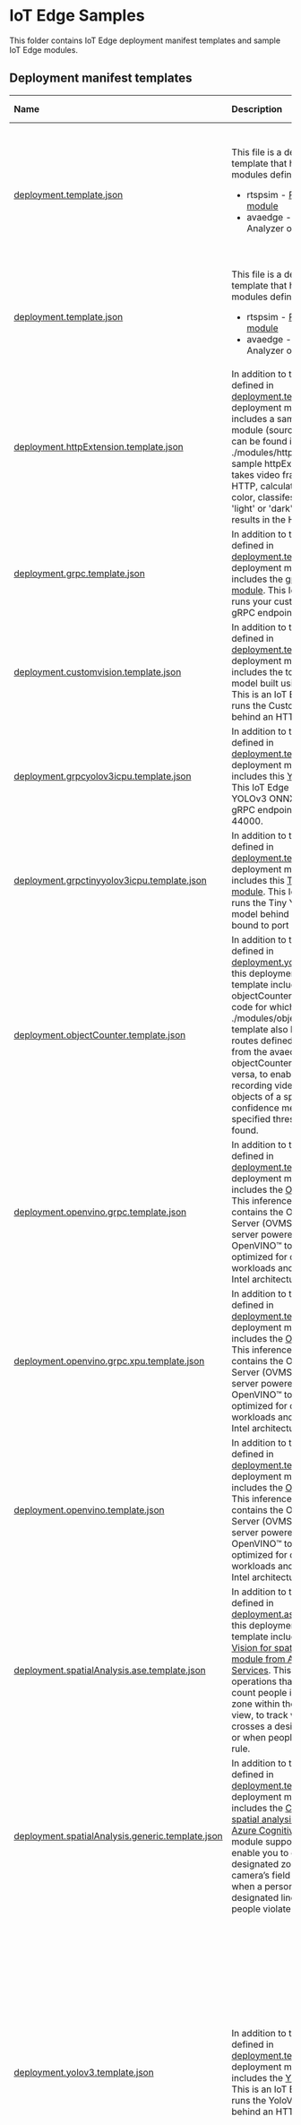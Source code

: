 # IoT Edge Samples

This folder contains IoT Edge deployment manifest templates and sample IoT Edge modules.

## Deployment manifest templates

Name | Description | Sample Tutorial | Supported Architecture | Inference Endpoint
:----- | :----  | :---- | :---- | :----
[deployment.template.json](deployment.template.json) | This file is a deployment manifest template that has the following modules defined in it <ul><li>rtspsim - [RTSP simulator module](https://github.com/Azure/video-analyzer/tree/main/edge-modules/sources/rtspsim-live555)</li> <li>avaedge - Azure Video Analyzer on IoT Edge module</li> | <ul><li>[Detect motion and emit events](https://docs.microsoft.com/en-us/azure/azure-video-analyzer/video-analyzer-docs/edge/detect-motion-emit-events-quickstart?pivots=programming-language-csharp#generate-and-deploy-the-deployment-manifest)</li> <li>[Detect motion and record video on edge devices](https://docs.microsoft.com/en-us/azure/azure-video-analyzer/video-analyzer-docs/edge/detect-motion-record-video-edge-devices?pivots=programming-language-csharp#generate-and-deploy-the-deployment-manifest)</ul> | AMD64, ARM64 | N/A
[deployment.template.json](deployment.template.json) | This file is a deployment manifest template that has the following modules defined in it <ul><li>rtspsim - [RTSP simulator module](https://github.com/Azure/video-analyzer/tree/main/edge-modules/sources/rtspsim-live555)</li> <li>avaedge - Azure Video Analyzer on IoT Edge module</li> | [Detect motion and emit events](https://docs.microsoft.com/en-us/azure/azure-video-analyzer/video-analyzer-docs/edge/detect-motion-emit-events-quickstart?pivots=programming-language-csharp#generate-and-deploy-the-deployment-manifest), [Detect motion and record video on edge devices](https://docs.microsoft.com/en-us/azure/azure-video-analyzer/video-analyzer-docs/edge/detect-motion-record-video-edge-devices?pivots=programming-language-csharp#generate-and-deploy-the-deployment-manifest)| AMD64, ARM64 | N/A
[deployment.httpExtension.template.json](deployment.httpExtension.template.json) | In addition to the modules defined in [deployment.template.json](deployment.template.json), this deployment manifest template includes a sample httpExtension module (source code for which can be found in ./modules/httpExtension). The sample httpExtension module takes video frames as input via HTTP, calculates the average color, classifes the image as 'light' or 'dark', and returns the results in the HTTP response. | | | HTTP |
[deployment.grpc.template.json](deployment.grpc.template.json) | In addition to the modules defined in [deployment.template.json](deployment.template.json), this deployment manifest template includes the [grpcExtension module](https://github.com/Azure-Samples/azure-video-analyzer-iot-edge-csharp/tree/main/src/edge/modules/grpcExtension). This IoT Edge module runs your custom AI behind a gRPC endpoint. | | BYO<sup>*</sup> | gRPC
[deployment.customvision.template.json](deployment.customvision.template.json) |In addition to the modules defined in [deployment.template.json](deployment.template.json), this deployment manifest template includes the toy truck detector model built using [Custom Vision](https://www.customvision.ai/). This is an IoT Edge module that runs the Custom Vision model behind an HTTP endpoint. | [Analyze live video with Azure Video Analyzer on IoT Edge and Azure Custom Vision](https://docs.microsoft.com/azure/azure-video-analyzer/video-analyzer-docs/analyze-live-video-custom-vision)  | BYO<sup>*</sup> | HTTP
[deployment.grpcyolov3icpu.template.json](deployment.grpcyolov3icpu.template.json) | In addition to the modules defined in [deployment.template.json](deployment.template.json), this deployment manifest template includes this [YOLOv3 module](https://github.com/Azure/video-analyzer/tree/main/edge-modules/extensions/yolo/yolov3/grpc-cpu). This IoT Edge module runs the YOLOv3 ONNX model behind a gRPC endpoint, bound to port 44000.  | [Analyze live video with your own model - gRPC](https://aka.ms/ava-grpc-quickstart) | AMD64, ARM64 | gRPC
[deployment.grpctinyyolov3icpu.template.json](deployment.grpctinyyolov3icpu.template.json)  | In addition to the modules defined in [deployment.template.json](deployment.template.json), this deployment manifest template includes this [Tiny YOLOv3 module](https://github.com/Azure/video-analyzer/tree/main/edge-modules/extensions/yolo/tinyyolov3/grpc-cpu). This IoT Edge module runs the Tiny YOLOv3 ONNX model behind a gRPC endpoint, bound to port 33000. | | AMD64, ARM64 | gRPC
[deployment.objectCounter.template.json](deployment.objectCounter.template.json) | In addition to the modules defined in [deployment.yolov3.template.json](deployment.yolov3.template.json), this deployment manifest template includes the sample objectCounter module (source code for which can be found in ./modules/objectCounter). This template also has message routes defined to send messages from the avaedge module to the objectCounter module and vice versa, to enable the scenario of recording video clips when objects of a specified type (at a confidence measure above a specified threshold value) are found. | [Event-based video recording and playback](https://docs.microsoft.com/azure/azure-video-analyzer/video-analyzer-docs/record-event-based-live-video) | AMD64 | HTTP
[deployment.openvino.grpc.template.json](deployment.openvino.grpc.template.json) | In addition to the modules defined in [deployment.template.json](deployment.template.json), this deployment manifest template includes the [OpenVINO™](https://aka.ms/ava-intel-ovms) module. This inference server module contains the OpenVINO™ Model Server (OVMS), an inference server powered by the OpenVINO™ toolkit, that is highly optimized for computer vision workloads and developed for Intel architectures. | | AMD64<sup>**</sup> | gRPC
[deployment.openvino.grpc.xpu.template.json](deployment.openvino.grpc.xpu.template.json) | In addition to the modules defined in [deployment.template.json](deployment.template.json), this deployment manifest template includes the [OpenVINO™](https://aka.ms/ava-intel-ovms) module. This inference server module contains the OpenVINO™ Model Server (OVMS), an inference server powered by the OpenVINO™ toolkit, that is highly optimized for computer vision workloads and developed for Intel architectures. | | AMD64<sup>**</sup> | gRPC |
[deployment.openvino.template.json](deployment.openvino.template.json) | In addition to the modules defined in [deployment.template.json](deployment.template.json), this deployment manifest template includes the [OpenVINO™](https://aka.ms/ava-intel-ovms) module. This inference server module contains the OpenVINO™ Model Server (OVMS), an inference server powered by the OpenVINO™ toolkit, that is highly optimized for computer vision workloads and developed for Intel architectures. | [Analyze live video using OpenVINO™ Model Server – AI Extension from Intel](https://aka.ms/ava-intel-ovms-tutorial) | AMD64<sup>**</sup> | HTTP
[deployment.spatialAnalysis.ase.template.json](deployment.spatialAnalysis.ase.template.json) | In addition to the modules defined in [deployment.ase.template.json](deployment.ase.template.json), this deployment manifest template includes the [Computer Vision for spatial analysis AI module from Azure Cognitive Services](https://docs.microsoft.com/azure/cognitive-services/computer-vision/spatial-analysis-container?tabs=azure-stack-edge). This module supports operations that enable you to count people in a designated zone within the camera’s field of view, to track when a person crosses a designated line or area, or when people violate a distance rule. | [Live Video with Computer Vision for Spatial Analysis](https://aka.ms/ava-spatial-analysis) | TBD | TBD
[deployment.spatialAnalysis.generic.template.json](deployment.spatialAnalysis.generic.template.json) | In addition to the modules defined in [deployment.template.json](deployment.template.json), this deployment manifest template includes the [Computer Vision for spatial analysis AI module from Azure Cognitive Services](https://docs.microsoft.com/azure/cognitive-services/computer-vision/spatial-analysis-container?tabs=azure-stack-edge). This module supports operations that enable you to count people in a designated zone within the camera’s field of view, to track when a person crosses a designated line or area, or when people violate a distance rule. | [Live Video with Computer Vision for Spatial Analysis](https://aka.ms/ava-spatial-analysis)| TBD | TBD
[deployment.yolov3.template.json](deployment.yolov3.template.json) | In addition to the modules defined in [deployment.template.json](deployment.template.json), this deployment manifest template includes the [YOLOv3 module](https://github.com/Azure/video-analyzer/tree/main/edge-modules/extensions/yolo/yolov3/http-cpu). This is an IoT Edge module that runs the YoloV3 ONNX model behind an HTTP endpoint. | <ul><li>[Analyze live video with your own model - HTTP](https://docs.microsoft.com/en-us/azure/azure-video-analyzer/video-analyzer-docs/edge/analyze-live-video-use-your-model-http?pivots=programming-language-csharp)</li><li>[Track objects in a live video](https://docs.microsoft.com/en-us/azure/azure-video-analyzer/video-analyzer-docs/edge/track-objects-live-video)</li><li>[Record and stream inference metadata with video](https://docs.microsoft.com/en-us/azure/azure-video-analyzer/video-analyzer-docs/edge/record-stream-inference-data-with-video)</li><li>[Detect when objects cross a virtual line in a live video](https://docs.microsoft.com/en-us/azure/azure-video-analyzer/video-analyzer-docs/edge/use-line-crossing)</li></ul> | AMD64 | HTTP
[deployment.composite.template.json](deployment.composite.template.json) | In addition to the modules defined in [deployment.template.json](deployment.template.json), this deployment manifest template includes the [YOLOv3 module](https://github.com/Azure/video-analyzer/tree/main/edge-modules/extensions/yolo/yolov3/grpc-cpu) and the [Tiny YOLOv3 module](https://github.com/Azure/video-analyzer/tree/main/edge-modules/extensions/yolo/tinyyolov3/grpc-cpu). This is an IoT Edge module that runs both the YOLOv3 ONNX model, bound to port 44000, and Tiny YOLOv3 ONNX model, bound to port 33000, behind gRPC endpoints. | [Analyze live video streams with multiple AI models using AI composition](https://docs.microsoft.com/en-us/azure/azure-video-analyzer/video-analyzer-docs/edge/analyze-ai-composition) | AMD64, ARM64 | gRPC

<sup>*</sup>Bring your own model. You can leverage [Docker's documentation on architecture support](https://docs.docker.com/desktop/multi-arch/#:~:text=Docker%20images%20can%20support%20multiple%20architectures%2C%20which%20means,image%20variant%20that%20matches%20your%20OS%20and%20architecture.) to meet your edge device requirements.

<sup>**</sup>Requires Intel hardware

## Deployment manifest template variables

The deployment manifest templates contains several variables (look for '$' symbol). The values for these variables need to be specified in a .env file that you should create in the same folder as the template files. This file should like the following

```env
SUBSCRIPTION_ID="<your Azure subscription id>"
RESOURCE_GROUP="<your resource group name>"
AVA_PROVISIONING_TOKEN="<the provisioning token>"
IOTHUB_CONNECTION_STRING="<IoT Hub connection string>"
VIDEO_INPUT_FOLDER_ON_DEVICE="<a folder on your edge device with MKV files, used by RTSP simulator>"
VIDEO_OUTPUT_FOLDER_ON_DEVICE="<a folder on your edge device used for recording video clips>"
APPDATA_FOLDER_ON_DEVICE="<a folder on your edge device used for storing application data>"
CONTAINER_REGISTRY_USERNAME_myacr="<user name for your Azure Container Registry>"
CONTAINER_REGISTRY_PASSWORD_myacr="<password for the registry>"
```

To generate a deployment manifest from the template, open your local clone of this git repository in Visual Studio Code, have the [Azure Iot Tools](https://marketplace.visualstudio.com/items?itemName=vsciot-vscode.azure-iot-tools) extension installed. Create the .env file with the above variables and their values. Then right click on the template file and select "Generate IoT Edge deployment manifest". This will create the corresponding deployment manifest file in a **./config** folder.

## Sample edge modules

### objectCounter

The folder **./modules/objectCounter** contains source code for an IoT Edge module that counts objects of a specified type and with a confidence above a specified threshold value (these are specified as twin properties in deployment.objectCounter.template.json). The module expects messages emitted by YOLOv3 module (referenced above).

### httpExtension

The folder **./modules/httpExtension** contains source code for an IoT Edge module that exposes a HTTP endpoint where video frames can be posted. Upon receiving the frames, the module calculates the average color and classifies the image as 'light' or 'dark' and returns the result (using the inference schema defined by AVA) in the HTTP response.


### grpcExtension

The folder **./modules/grpcExtension** contains source code for an IoT Edge module that exposes a gPRC endpoint where video frames can be sent to. Upon receiving the frames, the module calculates the average color and classifies the image as 'light' or 'dark' and returns the result (using the inference schema defined by AVA) in the gRPC response message.

## Learn more

* [Develop IoT Edge modules](https://docs.microsoft.com/azure/iot-edge/tutorial-develop-for-linux)
